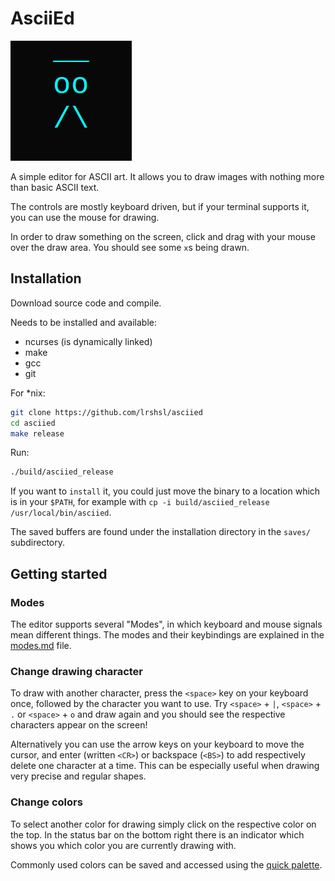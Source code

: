 # AsciiEd

![Ascii Ed](docs/asciied_face.png)

A simple editor for ASCII art. It allows you to draw images with nothing more
than basic ASCII text.

The controls are mostly keyboard driven, but if your terminal supports it, you
can use the mouse for drawing.

In order to draw something on the screen, click and drag with your mouse over
the draw area. You should see some `x`s being drawn.

## Installation

Download source code and compile.

Needs to be installed and available:
- ncurses (is dynamically linked)
- make
- gcc
- git

For *nix:

```sh
git clone https://github.com/lrshsl/asciied
cd asciied
make release
```

Run:
```sh
./build/asciied_release
```

If you want to `install` it, you could just move the binary to a location which
is in your `$PATH`, for example with `cp -i build/asciied_release /usr/local/bin/asciied`.

The saved buffers are found under the installation directory in the `saves/` subdirectory.


## Getting started

### Modes

The editor supports several "Modes", in which keyboard and mouse signals mean
different things. The modes and their keybindings are explained in the
[modes.md](docs/modes.md) file.


### Change drawing character

To draw with another character, press the `<space>` key on your keyboard once,
followed by the character you want to use. Try `<space>` + `|`, `<space>` + `.`
or `<space>` + `o` and draw again and you should see the respective characters
appear on the screen!

Alternatively you can use the arrow keys on your keyboard to move the cursor,
and enter (written `<CR>`) or backspace (`<BS>`) to add respectively delete one
character at a time. This can be especially useful when drawing very precise
and regular shapes.


### Change colors

To select another color for drawing simply click on the respective color on the
top. In the status bar on the bottom right there is an indicator which shows
you which color you are currently drawing with.

Commonly used colors can be saved and accessed using the [quick
palette](docs/colors.md#quick-palette).

